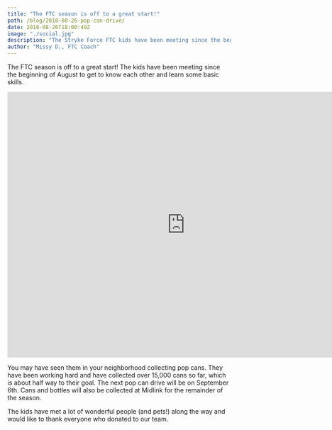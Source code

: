 ```yaml
---
title: "The FTC season is off to a great start!"
path: /blog/2018-08-26-pop-can-drive/
date: 2018-08-26T18:00:49Z
image: "./social.jpg"
description: "The Stryke Force FTC kids have been meeting since the beginning of August to get to know each other and learn some basic skills."
author: "Missy D., FTC Coach"
---
```

The FTC season is off to a great start!  The kids have been meeting since the beginning of August to get to know each other and learn some basic skills.
<!--more-->

<iframe src="https://strykeforce.smugmug.com/frame/slideshow?key=3dnZxV&autoStart=1&captions=0&navigation=0&playButton=0&randomize=0&speed=3&transition=fade&transitionSpeed=2" width="800" height="600" frameborder="no" scrolling="no"></iframe>

You may have seen them in your neighborhood collecting pop cans.  They have been working hard and have collected over 15,000 cans so far, which is about half way to their goal.  The next pop can drive will be on September 6th.  Cans and bottles will also be collected at Midlink for the remainder of the season. 

The kids have met a lot of wonderful people (and pets!) along the way and would like to thank everyone who donated to our team.
